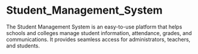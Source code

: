 # Student_Management_System
The Student Management System is an easy-to-use platform that helps schools and colleges manage student information, attendance, grades, and communications. It provides seamless access for administrators, teachers, and students. 
